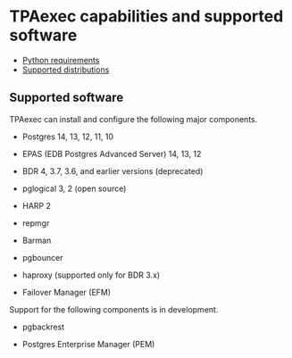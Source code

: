 # TPAexec capabilities and supported software

* [Python requirements](python.md)
* [Supported distributions](distributions.md)

## Supported software

TPAexec can install and configure the following major components.

* Postgres 14, 13, 12, 11, 10

* EPAS (EDB Postgres Advanced Server) 14, 13, 12

* BDR 4, 3.7, 3.6, and earlier versions (deprecated)

* pglogical 3, 2 (open source)

* HARP 2

* repmgr

* Barman

* pgbouncer

* haproxy (supported only for BDR 3.x)

* Failover Manager (EFM)

Support for the following components is in development.

* pgbackrest

* Postgres Enterprise Manager (PEM)
